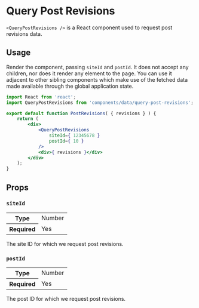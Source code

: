 Query Post Revisions
================

`<QueryPostRevisions />` is a React component used to request post revisions data.

## Usage

Render the component, passing `siteId` and `postId`. It does not accept any children, nor does it render any element to the page. You can use it adjacent to other sibling components which make use of the fetched data made available through the global application state.

```jsx
import React from 'react';
import QueryPostRevisions from 'components/data/query-post-revisions';

export default function PostRevisions( { revisions } ) {
	return (
		<div>
			<QueryPostRevisions
				siteId={ 12345678 }
				postId={ 10 }
			/>
			<div>{ revisions }</div>
		</div>
	);
}
```

## Props

### `siteId`

<table>
	<tr><th>Type</th><td>Number</td></tr>
	<tr><th>Required</th><td>Yes</td></tr>
</table>

The site ID for which we request post revisions.


### `postId`

<table>
	<tr><th>Type</th><td>Number</td></tr>
	<tr><th>Required</th><td>Yes</td></tr>
</table>

The post ID for which we request post revisions.

